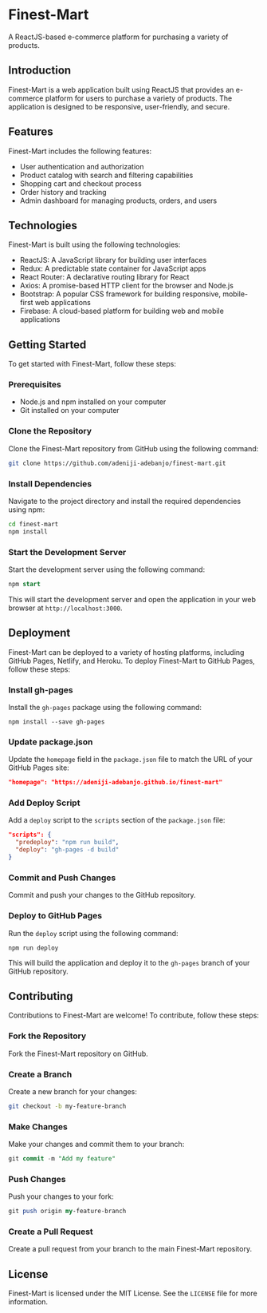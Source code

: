 # Finest-Mart

A ReactJS-based e-commerce platform for purchasing a variety of products.

## Introduction

Finest-Mart is a web application built using ReactJS that provides an e-commerce platform for users to purchase a variety of products. The application is designed to be responsive, user-friendly, and secure.

## Features

Finest-Mart includes the following features:

- User authentication and authorization
- Product catalog with search and filtering capabilities
- Shopping cart and checkout process
- Order history and tracking
- Admin dashboard for managing products, orders, and users

## Technologies

Finest-Mart is built using the following technologies:

- ReactJS: A JavaScript library for building user interfaces
- Redux: A predictable state container for JavaScript apps
- React Router: A declarative routing library for React
- Axios: A promise-based HTTP client for the browser and Node.js
- Bootstrap: A popular CSS framework for building responsive, mobile-first web applications
- Firebase: A cloud-based platform for building web and mobile applications

## Getting Started

To get started with Finest-Mart, follow these steps:

### Prerequisites

- Node.js and npm installed on your computer
- Git installed on your computer

### Clone the Repository

Clone the Finest-Mart repository from GitHub using the following command:

```bash
git clone https://github.com/adeniji-adebanjo/finest-mart.git
```

### Install Dependencies

Navigate to the project directory and install the required dependencies using npm:

```bash
cd finest-mart
npm install
```

### Start the Development Server

Start the development server using the following command:

```sql
npm start
```

This will start the development server and open the application in your web browser at `http://localhost:3000`.

## Deployment

Finest-Mart can be deployed to a variety of hosting platforms, including GitHub Pages, Netlify, and Heroku. To deploy Finest-Mart to GitHub Pages, follow these steps:

### Install gh-pages

Install the `gh-pages` package using the following command:

```
npm install --save gh-pages
```

### Update package.json

Update the `homepage` field in the `package.json` file to match the URL of your GitHub Pages site:

```json
"homepage": "https://adeniji-adebanjo.github.io/finest-mart"
```

### Add Deploy Script

Add a `deploy` script to the `scripts` section of the `package.json` file:

```json
"scripts": {
  "predeploy": "npm run build",
  "deploy": "gh-pages -d build"
}
```

### Commit and Push Changes

Commit and push your changes to the GitHub repository.

### Deploy to GitHub Pages

Run the `deploy` script using the following command:

```
npm run deploy
```

This will build the application and deploy it to the `gh-pages` branch of your GitHub repository.

## Contributing

Contributions to Finest-Mart are welcome! To contribute, follow these steps:

### Fork the Repository

Fork the Finest-Mart repository on GitHub.

### Create a Branch

Create a new branch for your changes:

```bash
git checkout -b my-feature-branch
```

### Make Changes

Make your changes and commit them to your branch:

```sql
git commit -m "Add my feature"
```

### Push Changes

Push your changes to your fork:

```perl
git push origin my-feature-branch
```

### Create a Pull Request

Create a pull request from your branch to the main Finest-Mart repository.

## License

Finest-Mart is licensed under the MIT License. See the `LICENSE` file for more information.
